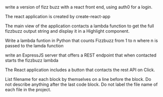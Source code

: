write a version of fizz buzz with a react front end, using auth0 for a login.

The react application is created by create-react-app

The main view of the application contacts a lambda function to get the full fizzbuzz output string and display it in a Highlight component.

Write a lambda funtion in Python that counts Fizzbuzz from 1 to n where n is passed to the lamda function

write an ExpressJS server that offers a REST endpoint that when contacted starts the fizzbuzz lambda

The React application includes a button that contacts the rest API on Click.

List filename for each block by themselves on a line before the block.
Do not describe anything after the last code block.
Do not label the file name of each file in the project.
